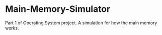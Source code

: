 # Main-Memory-Simulator
Part 1 of Operating System project. A simulation for how the main memory works.
